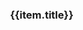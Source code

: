 <style type="text/css">
.coverpage{
  width:80%;
  margin:0 auto;
}
.coverpage .logo{
  width:25%;
}
.coverpage .future-remark{
  color:gray;
  font-size:14px;
  min-height:60px;
}
.coverpage .future-card{
  margin:8px;
}
.coverpage .footer{
  text-align:center;
  color:gray;
  padding-top:10px;
}
.coverpage .footer a{
  font-size:14px;
}
.icon-title{
  height:50px;
  padding:10px;
  border-radius:5px;
  font-size:16px;
}
.mg-badge {
  color: #fff;
  display: inline-block;
  padding-left: 8px;
  padding-right: 8px;
  text-align: center;
  background-color: green;
  border-radius: 10%;
  position: relative;
  top: -15px;
  left: 0px;
  font-size: 15px;
}

@media only screen and (max-width: 500px) {
  .coverpage{
    width:98%;
    margin:0 auto;
  }
  .coverpage .logo{
    width:60%;
  }
}
</style>

<div class="coverpage">
  <el-result style="margin:0 auto;" sub-title="提供给mangodoc的使用者一套持续更新的模板仓库！">
    <template slot="icon">
      <div class="icon-title">
        Mangodoc-Template <span class="mg-badge">{{version}}</span>
      </div>
    </template>
    <template slot="extra">
      <el-button type="default" size="medium" @click="handleClick('changelog')">更新日志</el-button>
      <el-button type="primary" class="theme-color" size="medium" @click="handleClick('README')">查看主页</el-button>
    </template>
  </el-result>
  <el-row>
    <el-col :xs="24" :md="8" v-for="(item,index) in futures">
      <el-card shadow="hover" class="future-card">
        <h3>{{item.title}}</h3>
        <div v-html="item.remark" class="future-remark">
        </div>
      </el-card>
    </el-col>
  </el-row>
  <div v-html="footer" class="footer">
  </div>
</div>

<script type="text/javascript">
(
  {
    data(){
      return {
          footer: window.$mangodoc.footer,
          version: window.$mangodoc.version,
          futures: [
            {
              title: "支持giscus评论",
              remark: "集成外部插件mangodoc-giscus - 支持giscus评论"
            },
            {
              title: "支持文章目录",
              remark: "集成外部插件mangodoc-toc - 支持文章目录书签生成"
            },
            {
              title: "支持图片放大缩小",
              remark: "集成外部插件mangodoc-imgview - 集成hammerjs支持图片点击查看和放大移动"
            },
            {
              title: "支持返回顶部",
              remark: "集成外部插件mangodoc-top - 支持文章阅读时返回顶部"
            },
            {
              title: "支持百度统计",
              remark: "集成外部插件mangodoc-baidu-tj - 支持集成百度统计"
            },
            {
              title: "支持PlantUML",
              remark: "集成外部插件mangodoc-plantuml - 支持集成plantuml"
            },
            {
              title: "支持valine评论",
              remark: "集成外部插件mangodoc-valine - 支持valine评论，匿名评论"
            },
            {
              title: "支持busuanzi显示访问信息",
              remark: "集成外部插件mangodoc-busuanzi - 集成卜算子，显示网站访问信息"
            },
            {
              title: "支持文档最后修改时间",
              remark: "集成外部插件mangodoc-update-time - 显示文档最后修改时间"
            }
          ]
      }
    },
    methods: {
        handleClick(url) {
          window.location.href = "/#/"+url;
          window.location.reload();
        }
    }
  }
)
</script>